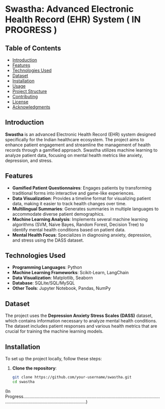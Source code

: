 # Swastha: Advanced Electronic Health Record (EHR) System ( IN PROGRESS )

## Table of Contents
- [Introduction](#introduction)
- [Features](#features)
- [Technologies Used](#technologies-used)
- [Dataset](#dataset)
- [Installation](#installation)
- [Usage](#usage)
- [Project Structure](#project-structure)
- [Contributing](#contributing)
- [License](#license)
- [Acknowledgments](#acknowledgments)

## Introduction

**Swastha** is an advanced Electronic Health Record (EHR) system designed specifically for the Indian healthcare ecosystem. The project aims to enhance patient engagement and streamline the management of health records through a gamified approach. Swastha utilizes machine learning to analyze patient data, focusing on mental health metrics like anxiety, depression, and stress.

## Features

- **Gamified Patient Questionnaires**: Engages patients by transforming traditional forms into interactive and game-like experiences.
- **Data Visualization**: Provides a timeline format for visualizing patient data, making it easier to track health changes over time.
- **Multilingual Summaries**: Generates summaries in multiple languages to accommodate diverse patient demographics.
- **Machine Learning Analysis**: Implements several machine learning algorithms (SVM, Naive Bayes, Random Forest, Decision Tree) to identify mental health conditions based on patient data.
- **Mental Health Focus**: Specializes in diagnosing anxiety, depression, and stress using the DASS dataset.

## Technologies Used

- **Programming Languages**: Python
- **Machine Learning Frameworks**: Scikit-Learn, LangChain
- **Data Visualization**: Matplotlib, Seaborn
- **Database**: SQLite/SQL/MySQL
- **Other Tools**: Jupyter Notebook, Pandas, NumPy

## Dataset

The project uses the **Depression Anxiety Stress Scales (DASS)** dataset, which contains information necessary to analyze mental health conditions. The dataset includes patient responses and various health metrics that are crucial for training the machine learning models.

## Installation

To set up the project locally, follow these steps:

1. **Clone the repository**:
   ```bash
   git clone https://github.com/your-username/swastha.git
   cd swastha


(In Progress...............................................................................................................................................................................)
